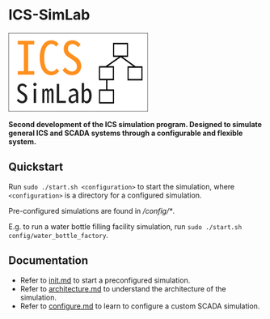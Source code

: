 

# ICS-SimLab

![logo](docs/logo.png)

**Second development of the ICS simulation program. Designed to simulate general ICS and SCADA systems through a configurable and flexible system.**


## Quickstart
Run `sudo ./start.sh <configuration>` to start the simulation, where `<configuration>` is a directory for a configured simulation.

Pre-configured simulations are found in */config/\**.

E.g. to run a water bottle filling facility simulation, run `sudo ./start.sh config/water_bottle_factory`.


## Documentation
- Refer to [init.md](docs/init.md) to start a preconfigured simulation.
- Refer to [architecture.md](docs/architecture.md) to understand the architecture of the simulation.
- Refer to [configure.md](docs/configure.md) to learn to configure a custom SCADA simulation.